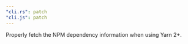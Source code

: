 ```yaml
---
"cli.rs": patch
"cli.js": patch
---
```


Properly fetch the NPM dependency information when using Yarn 2+.
